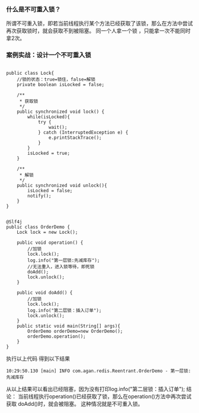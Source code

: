 
### 什么是不可重入锁？
所谓不可重入锁，即若当前线程执行某个方法已经获取了该锁，那么在方法中尝试再次获取锁时，就会获取不到被阻塞。
同一个人拿一个锁 ，只能拿一次不能同时拿2次。


### 案例实战：设计一个不可重入锁
```

public class Lock{
    //锁的状态：true=锁住，false=解锁
    private boolean isLocked = false;

    /**
     * 获取锁
     */
    public synchronized void lock() {
        while(isLocked){
            try {
                wait();
            } catch (InterruptedException e) {
                e.printStackTrace();
            }
        }
        isLocked = true;
    }

    /**
     * 解锁
     */
    public synchronized void unlock(){
        isLocked = false;
        notify();
    }
}


@Slf4j
public class OrderDemo {
    Lock lock = new Lock();

    public void operation() {
        //加锁
        lock.lock();
        log.info("第一层锁:先减库存");
        //无法重入，进入锁等待，即死锁
        doAdd();
        lock.unlock();
    }

    public void doAdd() {
        //加锁
        lock.lock();
        log.info("第二层锁：插入订单");
        lock.unlock();
    }
    public static void main(String[] args){
        OrderDemo orderDemo=new OrderDemo();
        orderDemo.operation();
    }
}
```
执行以上代码 得到以下结果 
``` 
10:29:50.130 [main] INFO com.agan.redis.Reentrant.OrderDemo - 第一层锁:先减库存
```
从以上结果可以看出已经阻塞，因为没有打印log.info("第二层锁：插入订单");
结论：
当前线程执行operation()已经获取了锁，那么在operation()方法中再次尝试获取 doAdd()时，就会被阻塞。
这种情况就是不可重入锁。